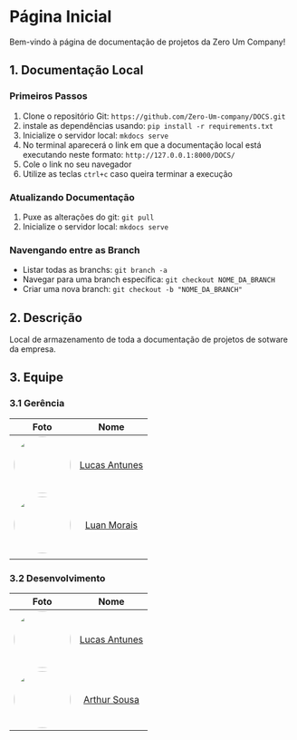 # Página Inicial
Bem-vindo à página de documentação de projetos da Zero Um Company!

## 1. Documentação Local
### Primeiros Passos
1. Clone o repositório Git: `https://github.com/Zero-Um-company/DOCS.git`
1. instale as dependências usando: `pip install -r requirements.txt`
1. Inicialize o servidor local: `mkdocs serve`
1. No terminal aparecerá o link em que a documentação local está executando neste formato: `http://127.0.0.1:8000/DOCS/`
1. Cole o link no seu navegador
1. Utilize as teclas `ctrl+c` caso queira terminar a execução

### Atualizando Documentação
1. Puxe as alterações do git: `git pull`
1. Inicialize o servidor local: `mkdocs serve`

### Navengando entre as Branch
- Listar todas as branchs: `git branch -a`
- Navegar para uma branch específica: `git checkout NOME_DA_BRANCH`
- Criar uma nova branch: `git checkout -b "NOME_DA_BRANCH"`

## 2. Descrição

Local de armazenamento de toda a documentação de projetos de sotware da empresa.

## 3. Equipe

### 3.1 Gerência
|                                                               Foto                                                               |                        Nome                        |
| :------------------------------------------------------------------------------------------------------------------------------: | :------------------------------------------------: |
| [<img style="border-radius: 50%;" width="100px" src="https://github.com/LucasGSAntunes.png">](https://github.com/LucasGSAntunes) | [Lucas Antunes](https://github.com/LucasGSAntunes) |
|    [<img style="border-radius: 50%;" width="100px" src="https://github.com/luanmoraisx.png">](https://github.com/luanmoraisx)    |   [Luan Morais](https://github.com/luanmoraisx)    |
|                                                                                                                                  |                                                    |

### 3.2 Desenvolvimento
|                                                               Foto                                                               |                        Nome                        |
| :------------------------------------------------------------------------------------------------------------------------------: | :------------------------------------------------: |
| [<img style="border-radius: 50%;" width="100px" src="https://github.com/LucasGSAntunes.png">](https://github.com/LucasGSAntunes) | [Lucas Antunes](https://github.com/LucasGSAntunes) |
|     [<img style="border-radius: 50%;" width="100px" src="https://github.com/artrsousa1.png">](https://github.com/artrsousa1)     |   [Arthur Sousa](https://github.com/artrsousa1)    |



